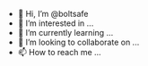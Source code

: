 - 👋 Hi, I’m @boltsafe
- 👀 I’m interested in ...
- 🌱 I’m currently learning ...
- 💞️ I’m looking to collaborate on ...
- 📫 How to reach me ...

<!---
boltsafe/boltsafe is a ✨ special ✨ repository because its `README.md` (this file) appears on your GitHub profile.
You can click the Preview link to take a look at your changes.
--->
